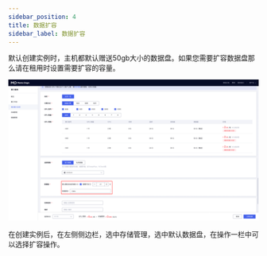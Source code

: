 ```yaml
---
sidebar_position: 4
title: 数据扩容
sidebar_label: 数据扩容
---
```

默认创建实例时，主机都默认赠送50gb大小的数据盘。如果您需要扩容数据盘那么请在租用时设置需要扩容的容量。

![数据存储-数据扩容-示意图](../../../../../static/img/data-expansion.png)

在创建实例后，在左侧侧边栏，选中存储管理，选中默认数据盘，在操作一栏中可以选择扩容操作。

